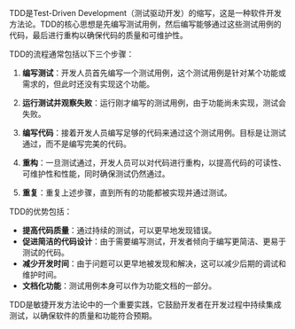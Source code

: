 TDD是Test-Driven Development（测试驱动开发）的缩写，这是一种软件开发方法论。TDD的核心思想是先编写测试用例，然后编写能够通过这些测试用例的代码，最后进行重构以确保代码的质量和可维护性。

TDD的流程通常包括以下三个步骤：

1. **编写测试**：开发人员首先编写一个测试用例，这个测试用例是针对某个功能或需求的，但此时还没有实现这个功能。

2. **运行测试并观察失败**：运行刚才编写的测试用例，由于功能尚未实现，测试会失败。

3. **编写代码**：接着开发人员编写足够的代码来通过这个测试用例。目标是让测试通过，而不是编写完美的代码。

4. **重构**：一旦测试通过，开发人员可以对代码进行重构，以提高代码的可读性、可维护性和性能，同时确保测试仍然通过。

5. **重复**：重复上述步骤，直到所有的功能都被实现并通过测试。

TDD的优势包括：
- **提高代码质量**：通过持续的测试，可以更早地发现错误。
- **促进简洁的代码设计**：由于需要编写测试，开发者倾向于编写更简洁、更易于测试的代码。
- **减少开发时间**：由于问题可以更早地被发现和解决，这可以减少后期的调试和维护时间。
- **文档化功能**：测试用例本身可以作为功能文档的一部分。

TDD是敏捷开发方法论中的一个重要实践，它鼓励开发者在开发过程中持续集成测试，以确保软件的质量和功能符合预期。